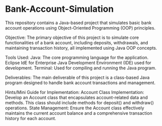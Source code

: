 # Bank-Account-Simulation
This repository contains a Java-based project that simulates basic bank account operations using Object-Oriented Programming (OOP) principles.

Objective:
The primary objective of this project is to simulate core functionalities of a bank account, including deposits, withdrawals, 
and maintaining transaction history, all implemented using Java OOP concepts.

Tools Used:
Java: The core programming language for the application.
Eclipse IdE for Enterprise Java Development Environment (IDE) used for development.
Terminal: Used for compiling and running the Java program.

Deliverables:
The main deliverable of this project is a class-based Java program designed to handle bank account transactions and management.

Hints/Mini Guide for Implementation:
Account Class Implementation: Develop an Account class that encapsulates account-related data and methods.
This class should include methods for deposit() and withdraw() operations.
State Management: Ensure the Account class effectively maintains the current account balance and a comprehensive transaction history for each account.
